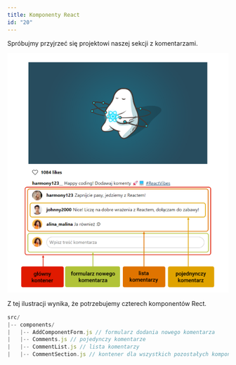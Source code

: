 ```yaml
---
title: Komponenty React
id: "20"
---
```


Spróbujmy przyjrzeć się projektowi naszej sekcji z komentarzami. 

![Podział na komponenty](./komponenty-react.png)

Z tej ilustracji wynika, że potrzebujemy czterech komponentów Rect. 
```js
src/
|-- components/
|   |-- AddComponentForm.js // formularz dodania nowego komentarza
|   |-- Comments.js // pojedynczy komentarze
|   |-- CommentList.js // lista komentarzy
|   |-- CommentSection.js // kontener dla wszystkich pozostałych komponentów 
```




